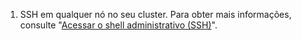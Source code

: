 1. SSH em qualquer nó no seu cluster. Para obter mais informações, consulte "[Acessar o shell administrativo (SSH)](/enterprise/admin/configuration/accessing-the-administrative-shell-ssh)".
